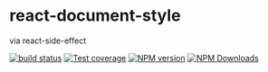 # react-document-style

via react-side-effect

[![build status](https://img.shields.io/travis/imcuttle/react-document-style/master.svg?style=flat-square)](https://travis-ci.org/imcuttle/react-document-style)
[![Test coverage](https://img.shields.io/codecov/c/github/imcuttle/react-document-style.svg?style=flat-square)](https://codecov.io/github/imcuttle/react-document-style?branch=master)
[![NPM version](https://img.shields.io/npm/v/react-document-style.svg?style=flat-square)](https://www.npmjs.com/package/react-document-style)
[![NPM Downloads](https://img.shields.io/npm/dm/react-document-style.svg?style=flat-square&maxAge=43200)](https://www.npmjs.com/package/react-document-style)
